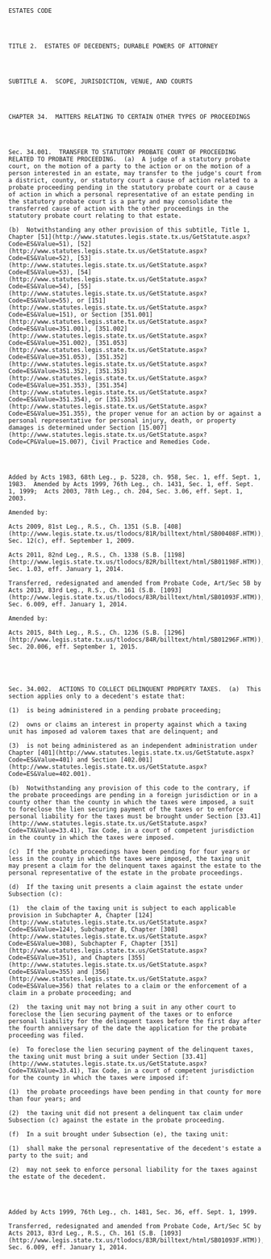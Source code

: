 ﻿
    
    
    	
    					
    
    
    ESTATES CODE
    
      
    
    
    TITLE 2.  ESTATES OF DECEDENTS; DURABLE POWERS OF ATTORNEY
    
      
    
    
    SUBTITLE A.  SCOPE, JURISDICTION, VENUE, AND COURTS
    
      
    
    
    CHAPTER 34.  MATTERS RELATING TO CERTAIN OTHER TYPES OF PROCEEDINGS
    
      
    
    
    Sec. 34.001.  TRANSFER TO STATUTORY PROBATE COURT OF PROCEEDING RELATED TO PROBATE PROCEEDING.  (a)  A judge of a statutory probate court, on the motion of a party to the action or on the motion of a person interested in an estate, may transfer to the judge's court from a district, county, or statutory court a cause of action related to a probate proceeding pending in the statutory probate court or a cause of action in which a personal representative of an estate pending in the statutory probate court is a party and may consolidate the transferred cause of action with the other proceedings in the statutory probate court relating to that estate.
    
    (b)  Notwithstanding any other provision of this subtitle, Title 1, Chapter [51](http://www.statutes.legis.state.tx.us/GetStatute.aspx?Code=ES&Value=51), [52](http://www.statutes.legis.state.tx.us/GetStatute.aspx?Code=ES&Value=52), [53](http://www.statutes.legis.state.tx.us/GetStatute.aspx?Code=ES&Value=53), [54](http://www.statutes.legis.state.tx.us/GetStatute.aspx?Code=ES&Value=54), [55](http://www.statutes.legis.state.tx.us/GetStatute.aspx?Code=ES&Value=55), or [151](http://www.statutes.legis.state.tx.us/GetStatute.aspx?Code=ES&Value=151), or Section [351.001](http://www.statutes.legis.state.tx.us/GetStatute.aspx?Code=ES&Value=351.001), [351.002](http://www.statutes.legis.state.tx.us/GetStatute.aspx?Code=ES&Value=351.002), [351.053](http://www.statutes.legis.state.tx.us/GetStatute.aspx?Code=ES&Value=351.053), [351.352](http://www.statutes.legis.state.tx.us/GetStatute.aspx?Code=ES&Value=351.352), [351.353](http://www.statutes.legis.state.tx.us/GetStatute.aspx?Code=ES&Value=351.353), [351.354](http://www.statutes.legis.state.tx.us/GetStatute.aspx?Code=ES&Value=351.354), or [351.355](http://www.statutes.legis.state.tx.us/GetStatute.aspx?Code=ES&Value=351.355), the proper venue for an action by or against a personal representative for personal injury, death, or property damages is determined under Section [15.007](http://www.statutes.legis.state.tx.us/GetStatute.aspx?Code=CP&Value=15.007), Civil Practice and Remedies Code.
    
    
    
    
    Added by Acts 1983, 68th Leg., p. 5228, ch. 958, Sec. 1, eff. Sept. 1, 1983.  Amended by Acts 1999, 76th Leg., ch. 1431, Sec. 1, eff. Sept. 1, 1999;  Acts 2003, 78th Leg., ch. 204, Sec. 3.06, eff. Sept. 1, 2003.
    
    Amended by: 
    
    Acts 2009, 81st Leg., R.S., Ch. 1351 (S.B. [408](http://www.legis.state.tx.us/tlodocs/81R/billtext/html/SB00408F.HTM)), Sec. 12(c), eff. September 1, 2009.
    
    Acts 2011, 82nd Leg., R.S., Ch. 1338 (S.B. [1198](http://www.legis.state.tx.us/tlodocs/82R/billtext/html/SB01198F.HTM)), Sec. 1.03, eff. January 1, 2014.
    
    Transferred, redesignated and amended from Probate Code, Art/Sec 5B by Acts 2013, 83rd Leg., R.S., Ch. 161 (S.B. [1093](http://www.legis.state.tx.us/tlodocs/83R/billtext/html/SB01093F.HTM)), Sec. 6.009, eff. January 1, 2014.
    
    Amended by: 
    
    Acts 2015, 84th Leg., R.S., Ch. 1236 (S.B. [1296](http://www.legis.state.tx.us/tlodocs/84R/billtext/html/SB01296F.HTM)), Sec. 20.006, eff. September 1, 2015.
    
    
    
    
    
    Sec. 34.002.  ACTIONS TO COLLECT DELINQUENT PROPERTY TAXES.  (a)  This section applies only to a decedent's estate that:
    
    (1)  is being administered in a pending probate proceeding;
    
    (2)  owns or claims an interest in property against which a taxing unit has imposed ad valorem taxes that are delinquent; and
    
    (3)  is not being administered as an independent administration under Chapter [401](http://www.statutes.legis.state.tx.us/GetStatute.aspx?Code=ES&Value=401) and Section [402.001](http://www.statutes.legis.state.tx.us/GetStatute.aspx?Code=ES&Value=402.001).
    
    (b)  Notwithstanding any provision of this code to the contrary, if the probate proceedings are pending in a foreign jurisdiction or in a county other than the county in which the taxes were imposed, a suit to foreclose the lien securing payment of the taxes or to enforce personal liability for the taxes must be brought under Section [33.41](http://www.statutes.legis.state.tx.us/GetStatute.aspx?Code=TX&Value=33.41), Tax Code, in a court of competent jurisdiction in the county in which the taxes were imposed.
    
    (c)  If the probate proceedings have been pending for four years or less in the county in which the taxes were imposed, the taxing unit may present a claim for the delinquent taxes against the estate to the personal representative of the estate in the probate proceedings.
    
    (d)  If the taxing unit presents a claim against the estate under Subsection (c):
    
    (1)  the claim of the taxing unit is subject to each applicable provision in Subchapter A, Chapter [124](http://www.statutes.legis.state.tx.us/GetStatute.aspx?Code=ES&Value=124), Subchapter B, Chapter [308](http://www.statutes.legis.state.tx.us/GetStatute.aspx?Code=ES&Value=308), Subchapter F, Chapter [351](http://www.statutes.legis.state.tx.us/GetStatute.aspx?Code=ES&Value=351), and Chapters [355](http://www.statutes.legis.state.tx.us/GetStatute.aspx?Code=ES&Value=355) and [356](http://www.statutes.legis.state.tx.us/GetStatute.aspx?Code=ES&Value=356) that relates to a claim or the enforcement of a claim in a probate proceeding; and
    
    (2)  the taxing unit may not bring a suit in any other court to foreclose the lien securing payment of the taxes or to enforce personal liability for the delinquent taxes before the first day after the fourth anniversary of the date the application for the probate proceeding was filed.
    
    (e)  To foreclose the lien securing payment of the delinquent taxes, the taxing unit must bring a suit under Section [33.41](http://www.statutes.legis.state.tx.us/GetStatute.aspx?Code=TX&Value=33.41), Tax Code, in a court of competent jurisdiction for the county in which the taxes were imposed if:
    
    (1)  the probate proceedings have been pending in that county for more than four years; and
    
    (2)  the taxing unit did not present a delinquent tax claim under Subsection (c) against the estate in the probate proceeding.
    
    (f)  In a suit brought under Subsection (e), the taxing unit:
    
    (1)  shall make the personal representative of the decedent's estate a party to the suit; and
    
    (2)  may not seek to enforce personal liability for the taxes against the estate of the decedent.
    
    
    
    
    Added by Acts 1999, 76th Leg., ch. 1481, Sec. 36, eff. Sept. 1, 1999.
    
    Transferred, redesignated and amended from Probate Code, Art/Sec 5C by Acts 2013, 83rd Leg., R.S., Ch. 161 (S.B. [1093](http://www.legis.state.tx.us/tlodocs/83R/billtext/html/SB01093F.HTM)), Sec. 6.009, eff. January 1, 2014.
    
    
    
    
    				
